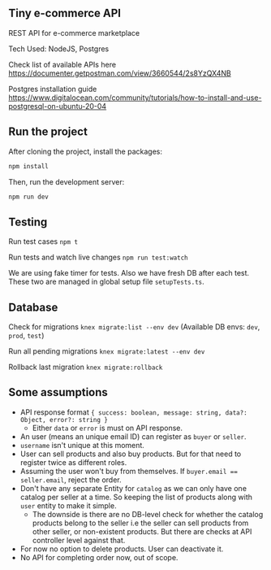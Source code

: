 ## Tiny e-commerce API

REST API for e-commerce marketplace

Tech Used: NodeJS, Postgres

Check list of available APIs here https://documenter.getpostman.com/view/3660544/2s8YzQX4NB

Postgres installation guide https://www.digitalocean.com/community/tutorials/how-to-install-and-use-postgresql-on-ubuntu-20-04

## Run the project

After cloning the project, install the packages:

```bash
npm install
```

Then, run the development server:

```bash
npm run dev
```

## Testing

Run test cases `npm t`

Run tests and watch live changes `npm run test:watch`

We are using fake timer for tests. Also we have fresh DB after each test. These two are managed in global setup file `setupTests.ts`.

## Database

Check for migrations `knex migrate:list --env dev` (Available DB envs: `dev`, `prod`, `test`)

Run all pending migrations `knex migrate:latest --env dev`

Rollback last migration `knex migrate:rollback`

## Some assumptions

- API response format `{ success: boolean, message: string, data?: Object, error?: string }`
  - Either `data` or `error` is must on API response.
- An user (means an unique email ID) can register as `buyer` or `seller`.
- `username` isn't unique at this moment.
- User can sell products and also buy products. But for that need to register twice as different roles.
- Assuming the user won't buy from themselves. If `buyer.email == seller.email`, reject the order.
- Don't have any separate Entity for `catalog` as we can only have one catalog per seller at a time. So keeping the list of products along with `user` entity to make it simple.
  - The downside is there are no DB-level check for whether the catalog products belong to the seller i.e the seller can sell products from other seller, or non-existent products. But there are checks at API controller level against that.
- For now no option to delete products. User can deactivate it.
- No API for completing order now, out of scope.
